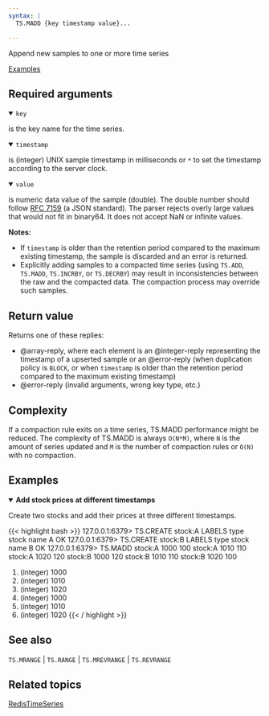 ```yaml
---
syntax: |
  TS.MADD {key timestamp value}...

---
```


Append new samples to one or more time series

[Examples](#examples)

## Required arguments

<details open>
<summary><code>key</code></summary> 

is the key name for the time series.
</details>

<details open>
<summary><code>timestamp</code></summary>

is (integer) UNIX sample timestamp in milliseconds or <code>*</code> to set the timestamp according to the server clock.
</details>

<details open>
<summary><code>value</code></summary>

is numeric data value of the sample (double). The double number should follow <a href="https://tools.ietf.org/html/rfc7159">RFC 7159</a> (a JSON standard). The parser rejects overly large values that would not fit in binary64. It does not accept NaN or infinite values.
</details>

<note><b>Notes:</b>
- If `timestamp` is older than the retention period compared to the maximum existing timestamp, the sample is discarded and an error is returned.
- Explicitly adding samples to a compacted time series (using `TS.ADD`, `TS.MADD`, `TS.INCRBY`, or `TS.DECRBY`) may result in inconsistencies between the raw and the compacted data. The compaction process may override such samples.
</note>

## Return value

Returns one of these replies:

- @array-reply, where each element is an @integer-reply representing the timestamp of a upserted sample or an @error-reply (when duplication policy is `BLOCK`, or when `timestamp` is older than the retention period compared to the maximum existing timestamp)
- @error-reply (invalid arguments, wrong key type, etc.)

## Complexity

If a compaction rule exits on a time series, TS.MADD performance might be reduced.
The complexity of TS.MADD is always `O(N*M)`, where `N` is the amount of series updated and `M` is the number of compaction rules or `O(N)` with no compaction.

## Examples

<details open>
<summary><b>Add stock prices at different timestamps</b></summary>

Create two stocks and add their prices at three different timestamps.

{{< highlight bash >}}
127.0.0.1:6379> TS.CREATE stock:A LABELS type stock name A
OK
127.0.0.1:6379> TS.CREATE stock:B LABELS type stock name B
OK
127.0.0.1:6379> TS.MADD stock:A 1000 100 stock:A 1010 110 stock:A 1020 120 stock:B 1000 120 stock:B 1010 110 stock:B 1020 100
1) (integer) 1000
2) (integer) 1010
3) (integer) 1020
4) (integer) 1000
5) (integer) 1010
6) (integer) 1020
{{< / highlight >}}
</details>

## See also

`TS.MRANGE` | `TS.RANGE` | `TS.MREVRANGE` | `TS.REVRANGE`

## Related topics

[RedisTimeSeries](/docs/stack/timeseries)
